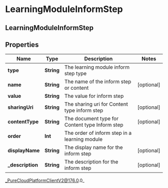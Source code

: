 # LearningModuleInformStep

## LearningModuleInformStep

## Properties

|Name | Type | Description | Notes|
|------------ | ------------- | ------------- | -------------|
| **type** | **String** | The learning module inform step type | |
| **name** | **String** | The name of the inform step or content | [optional] |
| **value** | **String** | The value for inform step | |
| **sharingUri** | **String** | The sharing uri for Content type inform step | [optional] |
| **contentType** | **String** | The document type for Content type Inform step | [optional] |
| **order** | **Int** | The order of inform step in a learning module | |
| **displayName** | **String** | The display name for the inform step | [optional] |
| **_description** | **String** | The description for the inform step | [optional] |



_PureCloudPlatformClientV2@176.0.0_

